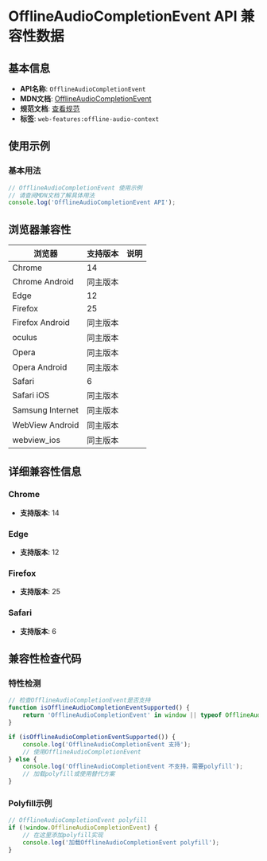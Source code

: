 # OfflineAudioCompletionEvent API 兼容性数据

## 基本信息

- **API名称**: `OfflineAudioCompletionEvent`
- **MDN文档**: [OfflineAudioCompletionEvent](https://developer.mozilla.org/docs/Web/API/OfflineAudioCompletionEvent)
- **规范文档**: [查看规范](https://webaudio.github.io/web-audio-api/#OfflineAudioCompletionEvent)
- **标签**: `web-features:offline-audio-context`

## 使用示例

### 基本用法

```javascript
// OfflineAudioCompletionEvent 使用示例
// 请查阅MDN文档了解具体用法
console.log('OfflineAudioCompletionEvent API');
```

## 浏览器兼容性

| 浏览器 | 支持版本 | 说明 |
|--------|----------|------|
| Chrome | 14 |  |
| Chrome Android | 同主版本 |  |
| Edge | 12 |  |
| Firefox | 25 |  |
| Firefox Android | 同主版本 |  |
| oculus | 同主版本 |  |
| Opera | 同主版本 |  |
| Opera Android | 同主版本 |  |
| Safari | 6 |  |
| Safari iOS | 同主版本 |  |
| Samsung Internet | 同主版本 |  |
| WebView Android | 同主版本 |  |
| webview_ios | 同主版本 |  |

## 详细兼容性信息

### Chrome

- **支持版本**: 14

### Edge

- **支持版本**: 12

### Firefox

- **支持版本**: 25

### Safari

- **支持版本**: 6

## 兼容性检查代码

### 特性检测

```javascript
// 检查OfflineAudioCompletionEvent是否支持
function isOfflineAudioCompletionEventSupported() {
    return 'OfflineAudioCompletionEvent' in window || typeof OfflineAudioCompletionEvent !== 'undefined';
}

if (isOfflineAudioCompletionEventSupported()) {
    console.log('OfflineAudioCompletionEvent 支持');
    // 使用OfflineAudioCompletionEvent
} else {
    console.log('OfflineAudioCompletionEvent 不支持，需要polyfill');
    // 加载polyfill或使用替代方案
}
```

### Polyfill示例

```javascript
// OfflineAudioCompletionEvent polyfill
if (!window.OfflineAudioCompletionEvent) {
    // 在这里添加polyfill实现
    console.log('加载OfflineAudioCompletionEvent polyfill');
}
```

